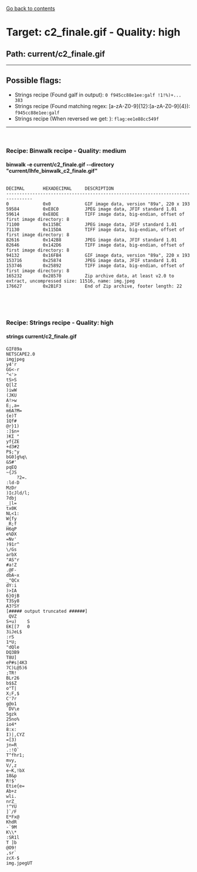 [Go back to contents](../contents.md)  
# Target: c2_finale.gif  -  Quality: high  
## Path: current/c2_finale.gif  
---  
## Possible flags:  
 - Strings recipe (Found galf in output): ``0
f945cc88e1ee:galf
!1!%)+...
383``  
 - Strings recipe (Found matching regex: [a-zA-Z0-9]{12}:[a-zA-Z0-9]{4}): ``f945cc88e1ee:galf``  
 - Strings recipe (When reversed we get: ): ``flag:ee1e88cc549f``  
  
---  
&nbsp;  
### Recipe: Binwalk recipe - Quality: medium  
#### binwalk -e current/c2_finale.gif --directory "current/lhfe_binwalk_c2_finale.gif"  
```  
  
DECIMAL       HEXADECIMAL     DESCRIPTION  
--------------------------------------------------------------------------------  
0             0x0             GIF image data, version "89a", 220 x 193  
59584         0xE8C0          JPEG image data, JFIF standard 1.01  
59614         0xE8DE          TIFF image data, big-endian, offset of first image directory: 8  
71100         0x115BC         JPEG image data, JFIF standard 1.01  
71130         0x115DA         TIFF image data, big-endian, offset of first image directory: 8  
82616         0x142B8         JPEG image data, JFIF standard 1.01  
82646         0x142D6         TIFF image data, big-endian, offset of first image directory: 8  
94132         0x16FB4         GIF image data, version "89a", 220 x 193  
153716        0x25874         JPEG image data, JFIF standard 1.01  
153746        0x25892         TIFF image data, big-endian, offset of first image directory: 8  
165232        0x28570         Zip archive data, at least v2.0 to extract, uncompressed size: 11516, name: img.jpeg  
176627        0x2B1F3         End of Zip archive, footer length: 22  
  
  
```  
&nbsp;  
  
### Recipe: Strings recipe - Quality: high  
#### strings current/c2_finale.gif  
```  
GIF89a  
NETSCAPE2.0  
imgjpeg  
y4'r  
GG<-r  
^<'>  
tS>S  
Q[lZ  
)iwW  
(JKU  
A!>w  
E;,a=  
m6A?M=  
{e)T  
1Qf#  
@r}1)  
:]$n+  
)KI	"  
yf{ZE  
+d3#2  
P$;"y  
bG0]g%q\  
&S#'  
pqEQ  
~{JS  
	?2=.  
:ld-D  
MzDr  
)IcJld/l;  
7dbj  
_|l=  
tx0K  
NL<1:  
W{fy  
_R;f  
H6qP  
e%DX  
=Nv'  
)91r^  
\/Gs  
arbX  
"AS"r  
#a!Z  
.@F-  
dbA~x  
_"QCx  
dY:i  
)>IA  
6}OjB  
T3Sy8  
A3?SY  
[##### output truncated ######]  
 QVZ  
S+u)	S  
EK[[7	0  
3iJeL$  
:rS   
1*U;  
"dQle  
DQ3B9  
T8U]  
eP#s|4K3  
7C)L@5)6  
;TR!  
BLr26  
b$$Z  
o"T|  
X;F,$  
C'7r  
g@o1  
`DV\e  
5gzk  
25no%  
io4*  
8:x:  
I)|,CYZ  
=[3)  
jn=R  
.:!O`  
T^fhr1;  
mvy,  
V/,z  
e~K,!bX  
18&p  
R!$'  
Etie{e=  
Ab+z  
wli.  
nrZ_  
!^YU  
]`/F  
E*Fx@  
KhdR  
-`9M  
K\\*  
:SR1l  
T ]b  
@O9!  
,sr`  
zcX-$  
img.jpegUT  
  
```  
&nbsp;  
